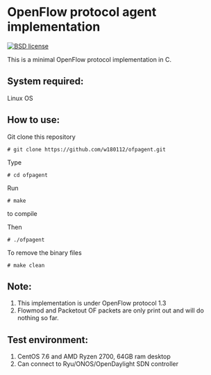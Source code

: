 # OpenFlow protocol agent implementation

[![BSD license](https://img.shields.io/badge/License-BSD-blue.svg)](https://opensource.org/licenses/BSD-3-Clause)

This is a minimal OpenFlow protocol implementation in C.

## System required:

Linux OS

## How to use:

Git clone this repository

	# git clone https://github.com/w180112/ofpagent.git

Type

	# cd ofpagent

Run

	# make

to compile

Then

	# ./ofpagent

To remove the binary files

	# make clean

## Note:

1. This implementation is under OpenFlow protocol 1.3
2. Flowmod and Packetout OF packets are only print out and will do nothing so far.

## Test environment:

1. CentOS 7.6 and AMD Ryzen 2700, 64GB ram desktop
2. Can connect to Ryu/ONOS/OpenDaylight SDN controller
